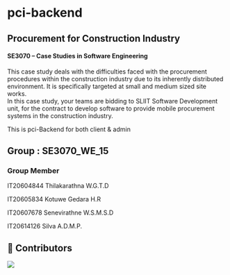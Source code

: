 # pci-backend

<h2>Procurement for Construction Industry</h2>
<h4>SE3070 – Case Studies in Software Engineering</h4>

<p>This case study deals with the difficulties faced with the procurement procedures within the
construction industry due to its inherently distributed environment. It is specifically targeted at small
and medium sized site works.<br>
In this case study, your teams are bidding to SLIIT Software Development unit, for the contract to develop
software to provide mobile procurement systems in the construction industry.</p>

<p>This is pci-Backend for both client & admin</p>

<h2 align="left">Group : SE3070_WE_15</h2>
<h3>Group Member</h3>
<p>IT20604844 	Thilakarathna W.G.T.D</p>
<p>IT20605834 	Kotuwe Gedara H.R </p>
<p>IT20607678 	Senevirathne W.S.M.S.D </p>
<p>IT20614126 	Silva A.D.M.P. </p>
 
 ## 🌱 Contributors </br>

<a href="https://github.com/Black-Clovers/pci-backend/graphs/contributors">
  <img src="https://contrib.rocks/image?repo=Black-Clovers/pci-backend
" />
</a>
</br>
